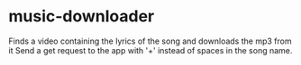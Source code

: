 # music-downloader
Finds a video containing the lyrics of the song and downloads the mp3 from it
Send a get request to the app with '+' instead of spaces in the song name.
